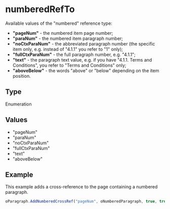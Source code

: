 # numberedRefTo

Available values of the "numbered" reference type:* **"pageNum"** - the numbered item page number;* **"paraNum"** - the numbered item paragraph number;* **"noCtxParaNum"** - the abbreviated paragraph number (the specific item only, e.g. instead of "4.1.1" you refer to "1" only);* **"fullCtxParaNum"** - the full paragraph number, e.g. "4.1.1";* **"text"** - the paragraph text value, e.g. if you have "4.1.1. Terms and Conditions", you refer to "Terms and Conditions" only;* **"aboveBelow"** - the words "above" or "below" depending on the item position.

## Type

Enumeration

## Values

- "pageNum"
- "paraNum"
- "noCtxParaNum"
- "fullCtxParaNum"
- "text"
- "aboveBelow"


## Example

This example adds a cross-reference to the page containing a numbered paragraph.

```javascript
oParagraph.AddNumberedCrossRef("pageNum", oNumberedParagraph, true, true);
```
